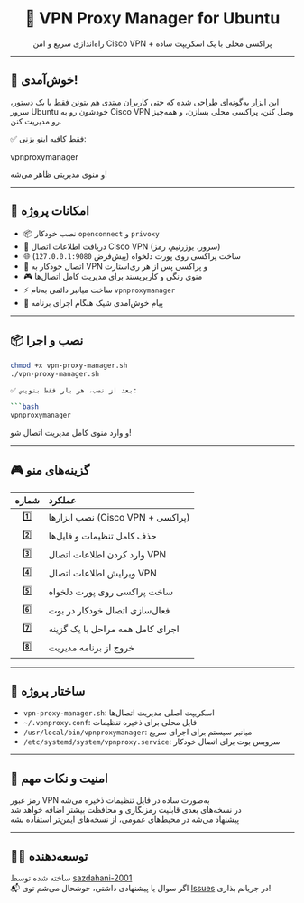 <h1 align="center">🧪 VPN Proxy Manager for Ubuntu</h1>
<p align="center">راه‌اندازی سریع و امن Cisco VPN + پراکسی محلی با یک اسکریپت ساده</p>

---

## 👋 خوش‌آمدی!

این ابزار به‌گونه‌ای طراحی شده که حتی کاربران مبتدی هم بتونن فقط با یک دستور، سرور Ubuntu خودشون رو به Cisco VPN وصل کنن، پراکسی محلی بسازن، و همه‌چیز رو مدیریت کنن.

✅ فقط کافیه اینو بزنی:


vpnproxymanager

و منوی مدیریتی ظاهر می‌شه!

---

## 🚀 امکانات پروژه

- 📦 نصب خودکار `openconnect` و `privoxy`
- 🔐 دریافت اطلاعات اتصال Cisco VPN (سرور، یوزرنیم، رمز)
- 🌐 ساخت پراکسی روی پورت دلخواه (پیش‌فرض `127.0.0.1:9080`)
- 🔄 اتصال خودکار به VPN و پراکسی پس از هر ری‌استارت
- 🎮 منوی رنگی و کاربرپسند برای مدیریت کامل اتصال‌ها
- ⚡ ساخت میانبر دائمی به‌نام `vpnproxymanager`
- 👋 پیام خوش‌آمدی شیک هنگام اجرای برنامه

---

## 📦 نصب و اجرا

```bash
chmod +x vpn-proxy-manager.sh
./vpn-proxy-manager.sh

✅ بعد از نصب، هر بار فقط بنویس:

```bash
vpnproxymanager
```

و وارد منوی کامل مدیریت اتصال شو!

---

## 🎮 گزینه‌های منو

| شماره | عملکرد |
|:--:|:--|
| 1️⃣ | نصب ابزارها (Cisco VPN + پراکسی) |
| 2️⃣ | حذف کامل تنظیمات و فایل‌ها |
| 3️⃣ | وارد کردن اطلاعات اتصال VPN |
| 4️⃣ | ویرایش اطلاعات اتصال VPN |
| 5️⃣ | ساخت پراکسی روی پورت دلخواه |
| 6️⃣ | فعال‌سازی اتصال خودکار در بوت |
| 7️⃣ | اجرای کامل همه مراحل با یک گزینه |
| 8️⃣ | خروج از برنامه مدیریت |

---

## 🧠 ساختار پروژه

- `vpn-proxy-manager.sh`: اسکریپت اصلی مدیریت اتصال‌ها  
- `~/.vpnproxy.conf`: فایل محلی برای ذخیره تنظیمات  
- `/usr/local/bin/vpnproxymanager`: میانبر سیستم برای اجرای سریع  
- `/etc/systemd/system/vpnproxy.service`: سرویس بوت برای اتصال خودکار

---

## 🔐 امنیت و نکات مهم

رمز عبور VPN به‌صورت ساده در فایل تنظیمات ذخیره می‌شه  
در نسخه‌های بعدی قابلیت رمزنگاری و محافظت بیشتر اضافه خواهد شد  
پیشنهاد می‌شه در محیط‌های عمومی، از نسخه‌های ایمن‌تر استفاده بشه

---

## 👨‍💻 توسعه‌دهنده

ساخته شده توسط [sazdahani-2001](https://github.com/sazdahani-2001)  
📬 اگر سوال یا پیشنهادی داشتی، خوشحال می‌شم توی [Issues](https://github.com/sazdahani-2001/vpn-proxy-manager/issues) در جریانم بذاری!
